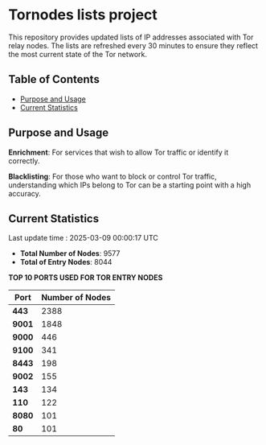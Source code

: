 # Tornodes lists project

This repository provides updated lists of IP addresses associated with Tor relay nodes. The lists are refreshed every 30 minutes to ensure they reflect the most current state of the Tor network.

## Table of Contents

- [Purpose and Usage](#purpose-and-usage)
- [Current Statistics](#current-statistics)


## Purpose and Usage

**Enrichment**: For services that wish to allow Tor traffic or identify it correctly.

**Blacklisting**: For those who want to block or control Tor traffic, understanding which IPs belong to Tor can be a starting point with a high accuracy.

## Current Statistics

Last update time : 2025-03-09 00:00:17 UTC

- **Total Number of Nodes**: 9577
- **Total of Entry Nodes**: 8044

**TOP 10 PORTS USED FOR TOR ENTRY NODES**

| **Port** | **Number of Nodes** |
|------|-----------------|
| **443**   | 2388  |
| **9001**   | 1848  |
| **9000**   | 446  |
| **9100**   | 341  |
| **8443**   | 198  |
| **9002**   | 155  |
| **143**   | 134  |
| **110**   | 122  |
| **8080**   | 101  |
| **80**   | 101  |


